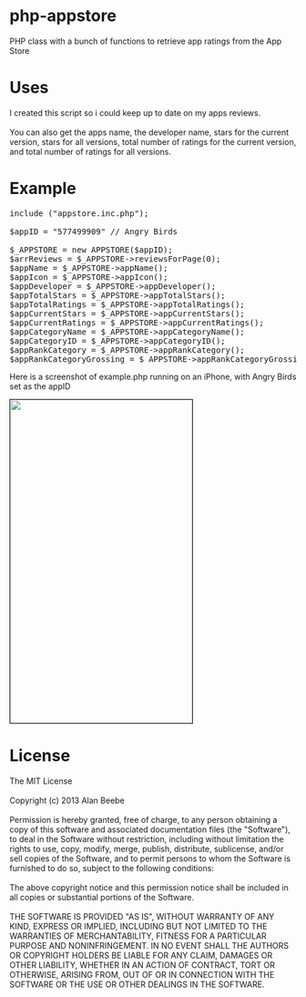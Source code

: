 php-appstore
===================

PHP class with a bunch of functions to retrieve app ratings from the App Store

<h1>Uses </h1>

I created this script so i could keep up to date on my apps reviews.<BR><BR>You can also get the apps name, the developer name, stars for the current version, stars for all versions, total number of ratings for the current version, and total number of ratings for all versions.

<h1>Example </h1>

<PRE>
include ("appstore.inc.php");

$appID = "577499909" // Angry Birds

$_APPSTORE = new APPSTORE($appID);
$arrReviews = $_APPSTORE->reviewsForPage(0);
$appName = $_APPSTORE->appName();
$appIcon = $_APPSTORE->appIcon();
$appDeveloper = $_APPSTORE->appDeveloper();
$appTotalStars = $_APPSTORE->appTotalStars();
$appTotalRatings = $_APPSTORE->appTotalRatings();
$appCurrentStars = $_APPSTORE->appCurrentStars();
$appCurrentRatings = $_APPSTORE->appCurrentRatings();
$appCategoryName = $_APPSTORE->appCategoryName();
$appCategoryID = $_APPSTORE->appCategoryID();
$appRankCategory = $_APPSTORE->appRankCategory();
$appRankCategoryGrossing = $_APPSTORE->appRankCategoryGrossing();
</PRE>

Here is a screenshot of example.php running on an iPhone, with Angry Birds set as the appID

<IMG STYLE="border:1px solid black" SRC="http://i48.tinypic.com/124zj8w.png" WIDTH="320" HEIGHT="568">

<h1>License</h1>
The MIT License
<BR>
<BR>Copyright (c) 2013 Alan Beebe
<BR>
<BR>Permission is hereby granted, free of charge, to any person obtaining a copy of this software and associated documentation files (the "Software"), to deal in the Software without restriction, including without limitation the rights to use, copy, modify, merge, publish, distribute, sublicense, and/or sell copies of the Software, and to permit persons to whom the Software is furnished to do so, subject to the following conditions:
<BR>
<BR>The above copyright notice and this permission notice shall be included in all copies or substantial portions of the Software.
<BR>
<BR>THE SOFTWARE IS PROVIDED "AS IS", WITHOUT WARRANTY OF ANY KIND, EXPRESS OR IMPLIED, INCLUDING BUT NOT LIMITED TO THE WARRANTIES OF MERCHANTABILITY, FITNESS FOR A PARTICULAR PURPOSE AND NONINFRINGEMENT. IN NO EVENT SHALL THE AUTHORS OR COPYRIGHT HOLDERS BE LIABLE FOR ANY CLAIM, DAMAGES OR OTHER LIABILITY, WHETHER IN AN ACTION OF CONTRACT, TORT OR OTHERWISE, ARISING FROM, OUT OF OR IN CONNECTION WITH THE SOFTWARE OR THE USE OR OTHER DEALINGS IN THE SOFTWARE.
